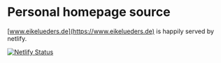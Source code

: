 # Personal homepage source #

[www.eikelueders.de](https://www.eikelueders.de) is happily served by netlify.

[![Netlify Status](https://api.netlify.com/api/v1/badges/554bc718-63d0-46dc-9a94-c686f0f87738/deploy-status)](https://app.netlify.com/sites/eike-lueders/deploys)

